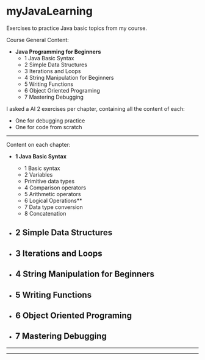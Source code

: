 # myJavaLearning
Exercises to practice Java basic topics from my course.

Course General Content:
- **Java Programming for Beginners**
    - 1 Java Basic Syntax
    - 2 Simple Data Structures
    - 3 Iterations and Loops
    - 4 String Manipulation for Beginners
    - 5 Writing Functions
    - 6 Object Oriented Programing
    - 7 Mastering Debugging

 I asked a AI 2 exercises per chapter, containing all the content of each:
   - One for debugging practice
   - One for code from scratch

---
Content on each chapter:
- **1 Java Basic Syntax**
  - 1 Basic syntax
  - 2 Variables
  - Primitive data types
  - 4 Comparison operators
  - 5 Arithmetic operators
  - 6 Logical Operations**
  - 7 Data type conversion
  - 8 Concatenation

- **2 Simple Data Structures**
  - 
- **3 Iterations and Loops**
  - 
- **4 String Manipulation for Beginners**
  - 
- **5 Writing Functions**
  - 
- **6 Object Oriented Programing**
  - 
- **7 Mastering Debugging**
  - 
---
---
